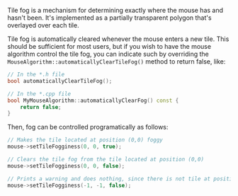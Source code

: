 Tile fog is a mechanism for determining exactly where the mouse has and hasn't
been. It's implemented as a partially transparent polygon that's overlayed over
each tile.

Tile fog is automatically cleared whenever the mouse enters a new tile. This
should be sufficient for most users, but if you wish to have the mouse
algorithm control the tile fog, you can indicate such by overriding the
`MouseAlgorithm::automaticallyClearTileFog()` method to return false, like:

```c++
// In the *.h file
bool automaticallyClearTileFog();

// In the *.cpp file
bool MyMouseAlgorithm::automaticallyClearFog() const {
    return false;
}
```

Then, fog can be controlled programatically as follows:

```c++
// Makes the tile located at position (0,0) foggy
mouse->setTileFogginess(0, 0, true);

// Clears the tile fog from the tile located at position (0,0)
mouse->setTileFogginess(0, 0, false);

// Prints a warning and does nothing, since there is not tile at position (-1, -1)
mouse->setTileFogginess(-1, -1, false);
```
